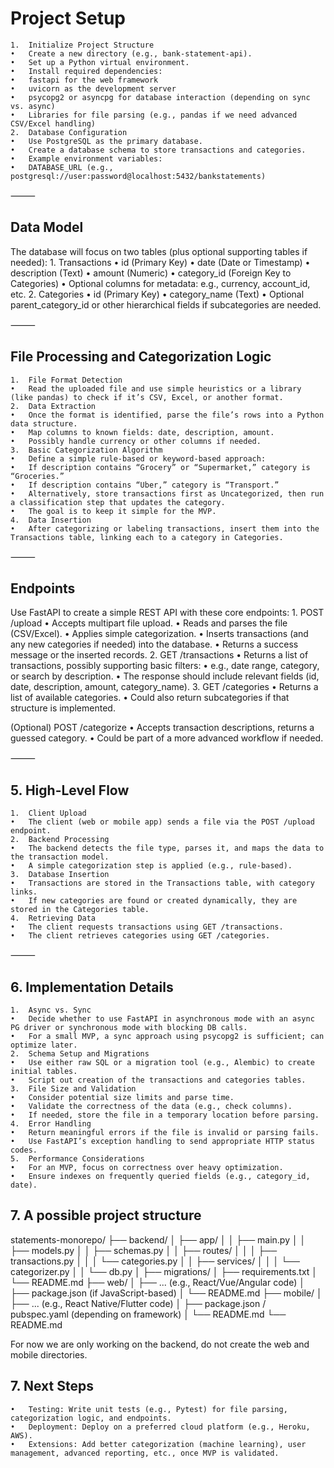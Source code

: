 # Project Setup
	1.	Initialize Project Structure
	•	Create a new directory (e.g., bank-statement-api).
	•	Set up a Python virtual environment.
	•	Install required dependencies:
	•	fastapi for the web framework
	•	uvicorn as the development server
	•	psycopg2 or asyncpg for database interaction (depending on sync vs. async)
	•	Libraries for file parsing (e.g., pandas if we need advanced CSV/Excel handling)
	2.	Database Configuration
	•	Use PostgreSQL as the primary database.
	•	Create a database schema to store transactions and categories.
	•	Example environment variables:
	•	DATABASE_URL (e.g., postgresql://user:password@localhost:5432/bankstatements)

⸻

## Data Model

The database will focus on two tables (plus optional supporting tables if needed):
	1.	Transactions
	•	id (Primary Key)
	•	date (Date or Timestamp)
	•	description (Text)
	•	amount (Numeric)
	•	category_id (Foreign Key to Categories)
	•	Optional columns for metadata: e.g., currency, account_id, etc.
	2.	Categories
	•	id (Primary Key)
	•	category_name (Text)
	•	Optional parent_category_id or other hierarchical fields if subcategories are needed.

⸻

## File Processing and Categorization Logic
	1.	File Format Detection
	•	Read the uploaded file and use simple heuristics or a library (like pandas) to check if it’s CSV, Excel, or another format.
	2.	Data Extraction
	•	Once the format is identified, parse the file’s rows into a Python data structure.
	•	Map columns to known fields: date, description, amount.
	•	Possibly handle currency or other columns if needed.
	3.	Basic Categorization Algorithm
	•	Define a simple rule-based or keyword-based approach:
	•	If description contains “Grocery” or “Supermarket,” category is “Groceries.”
	•	If description contains “Uber,” category is “Transport.”
	•	Alternatively, store transactions first as Uncategorized, then run a classification step that updates the category.
	•	The goal is to keep it simple for the MVP.
	4.	Data Insertion
	•	After categorizing or labeling transactions, insert them into the Transactions table, linking each to a category in Categories.

⸻

## Endpoints

Use FastAPI to create a simple REST API with these core endpoints:
	1.	POST /upload
	•	Accepts multipart file upload.
	•	Reads and parses the file (CSV/Excel).
	•	Applies simple categorization.
	•	Inserts transactions (and any new categories if needed) into the database.
	•	Returns a success message or the inserted records.
	2.	GET /transactions
	•	Returns a list of transactions, possibly supporting basic filters:
	•	e.g., date range, category, or search by description.
	•	The response should include relevant fields (id, date, description, amount, category_name).
	3.	GET /categories
	•	Returns a list of available categories.
	•	Could also return subcategories if that structure is implemented.

(Optional) POST /categorize
	•	Accepts transaction descriptions, returns a guessed category.
	•	Could be part of a more advanced workflow if needed.

⸻

## 5. High-Level Flow
	1.	Client Upload
	•	The client (web or mobile app) sends a file via the POST /upload endpoint.
	2.	Backend Processing
	•	The backend detects the file type, parses it, and maps the data to the transaction model.
	•	A simple categorization step is applied (e.g., rule-based).
	3.	Database Insertion
	•	Transactions are stored in the Transactions table, with category links.
	•	If new categories are found or created dynamically, they are stored in the Categories table.
	4.	Retrieving Data
	•	The client requests transactions using GET /transactions.
	•	The client retrieves categories using GET /categories.

⸻
 
## 6. Implementation Details
	1.	Async vs. Sync
	•	Decide whether to use FastAPI in asynchronous mode with an async PG driver or synchronous mode with blocking DB calls.
	•	For a small MVP, a sync approach using psycopg2 is sufficient; can optimize later.
	2.	Schema Setup and Migrations
	•	Use either raw SQL or a migration tool (e.g., Alembic) to create initial tables.
	•	Script out creation of the transactions and categories tables.
	3.	File Size and Validation
	•	Consider potential size limits and parse time.
	•	Validate the correctness of the data (e.g., check columns).
	•	If needed, store the file in a temporary location before parsing.
	4.	Error Handling
	•	Return meaningful errors if the file is invalid or parsing fails.
	•	Use FastAPI’s exception handling to send appropriate HTTP status codes.
	5.	Performance Considerations
	•	For an MVP, focus on correctness over heavy optimization.
	•	Ensure indexes on frequently queried fields (e.g., category_id, date).

## 7. A possible project structure

statements-monorepo/
├── backend/
│   ├── app/
│   │   ├── main.py
│   │   ├── models.py
│   │   ├── schemas.py
│   │   ├── routes/
│   │   │   ├── transactions.py
│   │   │   └── categories.py
│   │   ├── services/
│   │   │   └── categorizer.py
│   │   └── db.py
│   ├── migrations/
│   ├── requirements.txt
│   └── README.md
├── web/
│   ├── ... (e.g., React/Vue/Angular code)
│   ├── package.json (if JavaScript-based)
│   └── README.md
├── mobile/
│   ├── ... (e.g., React Native/Flutter code)
│   ├── package.json / pubspec.yaml (depending on framework)
│   └── README.md
└── README.md

For now we are only working on the backend, do not create the web and mobile directories.

## 7. Next Steps
	•	Testing: Write unit tests (e.g., Pytest) for file parsing, categorization logic, and endpoints.
	•	Deployment: Deploy on a preferred cloud platform (e.g., Heroku, AWS).
	•	Extensions: Add better categorization (machine learning), user management, advanced reporting, etc., once MVP is validated.